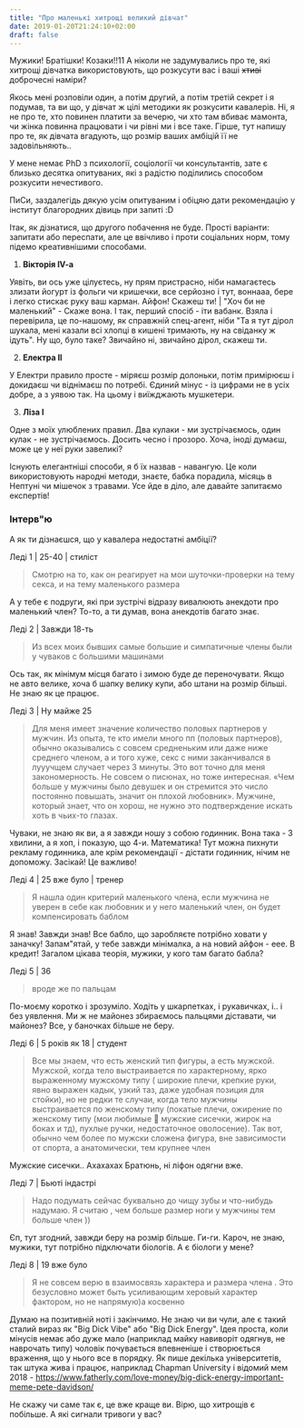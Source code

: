 ```yaml
---
title: "Про маленькі хитрощі великий дівчат"
date: 2019-01-20T21:24:10+02:00
draft: false
---
```


Мужики! Братішки! Козаки!!11 А ніколи не задумувались про те, які хитрощі дівчатка використовують, що розкусути вас і ваші ~~хтиві~~ доброчесні наміри?

Якось мені розповіли один, а потім другий, а потім третій секрет і я подумав, та ви що, у дівчат ж цілі методики як розкусити кавалерів.
Ні, я не про те, хто повинен платити за вечерю, чи хто там вбиває мамонта, чи жінка повинна працювати і чи рівні ми і все таке.
Гірше, тут напишу про те, як дівчата вгадують, що розмір ваших амбіцій її не задовільняють..

У мене немає PhD з психології, соціології чи консультантів, зате є близько десятка опитуваних, які з радістю поділились способом розкусити нечестивого.

ПиСи, заздалегідь дякую усім опитуваним і обіцяю дати рекомендацію у інститут благородних дівиць при запиті :D

Ітак, як дізнатися, що другого побачення не буде. Прості варіанти: запитати або переспати, але це ввічливо і проти соціальних норм, тому підемо креативнішими способами.

1. **Вікторія IV-a**

Уявіть, ви ось уже цілуєтесь, ну прям пристрасно, ніби намагаєтесь злизати йогурт із фольги чи кришечки, все серйозно і тут, воннааа, бере і легко стискає руку ваш карман.
Айфон! Скажеш ти! | "Хоч би не маленький" - Скаже вона. І так, перший спосіб - іти вабанк. Взяла і перевірила, це по-нашому, як справжній спец-агент, ніби "Та я тут дірол шукала, мені казали всі хлопці в кишені тримають, ну на свіданку ж ідуть".
Ну що, було таке? Звичайно ні, звичайно дірол, скажеш ти.

2. **Електра II**

У Електри правило просте - міряєш розмір долоньки, потім примірюєш і докидаєш чи віднімаєш по потребі. Єдиний мінус - із цифрами не в усіх добре, а з уявою так. На цьому і виїжджають мушкетери.

3. **Ліза I**

Одне з моїх улюблених правил. Два кулаки - ми зустрічаємось, один кулак - не зустрічаємось. Досить чесно і прозоро. Хоча, іноді думаєш, може це у неї руки завеликі?

Існують елегантніші способи, я б їх назвав - навангую. Це коли використовують народні методи, знаєте, бабка порадила, місяць в Нептуні чи мішечок з травами. Усе йде в діло, але давайте запитаємо експертів!

### Інтерв"ю

А як ти дізнаєшся, що у кавалера недостатні амбіції?

Леді 1 | 25-40 | стиліст

> Смотрю на то, как он реагирует на мои шуточки-проверки на тему секса, и на тему маленького размера

А у тебе є подруги, які при зустрічі відразу вивалюють анекдоти про маленький член? То-то, а ти думав, вона анекдотів багато знає.

Леді 2 | Завжди 18-ть

> Из всех моих бывших самые большие и симпатичные члены были у чуваков с большими машинами

Ось так, як мінімум місця багато і зимою буде де переночувати. Якщо не авто велике, хоча б шапку велику купи, або штани на розмір більші. Не знаю як це працює.

Леді 3 | Ну майже 25

> Для меня имеет значение количество половых партнеров у мужчин. Из опыта, те кто имели много пп (половых партнеров), обычно оказывались с совсем средненьким или даже ниже среднего членом, а и того хуже, секс с ними заканчивался в лууучщем случает через 3 минуты.
Это вот точно для меня закономерность. Не совсем о писюнах, но тоже интересная. 
«Чем больше у мужчины было девушек и он стремится это число постоянно повышать, значит он плохой любовник». Мужчине, который знает, что он хорош, не нужно это подтверждение искать хоть в чьих-то глазах.

Чуваки, не знаю як ви, а я завжди ношу з собою годинник. Вона така - 3 хвилини, а я хоп, і показую, що 4-и. Математика! 
Тут можна пихнути рекламу годинника, але крім рекомендації - дістати годинник, нічим не допоможу. Засікай! Це важливо!

Леді 4 | 25 вже було | тренер

> Я нашла один критерий маленького члена, если мужчина не уверен в себе как любовник и у него маленький член, он будет компенсировать баблом

Я знав! Завжди знав! Все бабло, що заробляєте потрібно ховати у заначку! Запам"ятай, у тебе завжди мінімалка, а на новий айфон - еее. В кредит! 
Загалом цікава теорія, мужики, у кого там багато бабла?

Леді 5 | 36

> вроде же по пальцам

По-моєму коротко і зрозуміло. Ходіть у шкарпетках, і рукавичках, і.. і без уявлення. Ми ж не майонез збираємось пальцями діставати, чи майонез? Все, у баночках більше не беру.

Леді 6 | 5 років як 18 | студент

> Все мы знаем, что есть женский тип фигуры, а есть мужской. Мужской, когда тело выстраивается по характерному, ярко выраженному мужскому типу ( широкие плечи, крепкие руки, явно выражен кадык, узкий таз, даже удобная позиция для стойки), но не редки те случаи, когда тело мужчины выстраивается по женскому типу (покатые плечи, ожирение по женскому типу (мои любимые 🤢 мужские сисечки, жирок на боках и тд), пухлые ручки, недостаточное оволосение). Так вот, обычно чем более по мужски сложена фигура, вне зависимости от спорта, а анатомически, тем крупнее член

Мужские сисечки.. Ахахахах
Братюнь, ні ліфон одягни вже.

Леді 7 | Бьюті індастрі

> Надо подумать сейчас буквально до чищу зубы и что-нибудь надумаю.
Я считаю , чем больше размер ноги у мужчины тем больше член ))

Єп, тут згодний, завжди беру на розмір більше. Ги-ги. Кароч, не знаю, мужики, тут потрібно підключати біологів. А є біологи у мене?

Леді 8 | 19 вже було

> Я не совсем верю в взаимосвязь характера и размера члена . Это безусловно может быть усиливающим херовый характер фактором, но не напрямую)а косвенно 

Думаю на позитивній ноті і закінчимо. Не знаю чи ви чули, але є такий сталий вираз як "Big Dick Vibe" або "Big Dick Energy".
Ідея проста, коли мінусів немає або дуже мало (наприклад майку навиворіт одягнув, не наврочать типу) чоловік почувається впевненіше і створюється враження, що у нього все в порядку.
Як пише декілька університетів, так штука жива і працює, наприклад Chapman University i відомий мем 2018 - https://www.fatherly.com/love-money/big-dick-energy-important-meme-pete-davidson/

Не скажу чи саме так є, це вже краще ви. Вірю, що хитрощів є побільше. А які сигнали тривоги у вас? 


